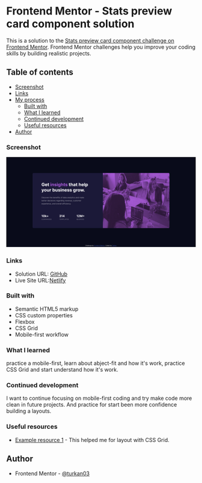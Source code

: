 # Frontend Mentor - Stats preview card component solution

This is a solution to the [Stats preview card component challenge on Frontend Mentor](https://www.frontendmentor.io/challenges/stats-preview-card-component-8JqbgoU62). Frontend Mentor challenges help you improve your coding skills by building realistic projects.

## Table of contents

- [Screenshot](#screenshot)
- [Links](#links)
- [My process](#my-process)
  - [Built with](#built-with)
  - [What I learned](#what-i-learned)
  - [Continued development](#continued-development)
  - [Useful resources](#useful-resources)
- [Author](#author)

### Screenshot

![](images/Screenshot%202022-12-12%20at%2017-46-39%20Frontend%20Mentor%20Stats%20preview%20card%20component.png)

### Links

- Solution URL: [GitHub](https://github.com/turkan03/stats-preview-card-component.git)
- Live Site URL:[Netlify](https://papaya-sprinkles-f08815.netlify.app/)

### Built with

- Semantic HTML5 markup
- CSS custom properties
- Flexbox
- CSS Grid
- Mobile-first workflow

### What I learned

practice a mobile-first, learn about abject-fit and how it's work, practice CSS Grid and start understand how it's work.

### Continued development

I want to continue focusing on mobile-first coding and try make code more clean in future projects. And practice for start been more confidence building a layouts.

### Useful resources

- [Example resource 1](https://developer.mozilla.org/en-US/docs/Learn/CSS/CSS_layout/Grids) - This helped me for layout with CSS Grid.

## Author

- Frontend Mentor - [@turkan03](https://www.frontendmentor.io/profile/turkan03)
